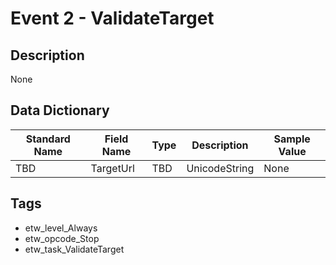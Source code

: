 # Event 2 - ValidateTarget

## Description
None

## Data Dictionary
|Standard Name|Field Name|Type|Description|Sample Value|
|---|---|---|---|---|
|TBD|TargetUrl|TBD|UnicodeString|None|None|

## Tags
* etw_level_Always
* etw_opcode_Stop
* etw_task_ValidateTarget